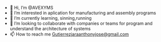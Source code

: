 - 👋 Hi, I’m @AVEXYMS
- 👀 I’m interested in aplication for manufacturing and assembly programs
- 🌱 I’m currently learning, sinning,running
- 💞️ I’m looking to collaborate with companies or teams for program and understand the architecture of systems
- 📫 How to reach me Gutierrezjaraanthonyjose@gmail.com

<!---
AVEXYMS/AVEXYMS is a ✨ special ✨ repository because its `README.md` (this file) appears on your GitHub profile.
You can click the Preview link to take a look at your changes.
--->
